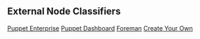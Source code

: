 ## External Node Classifiers

[Puppet Enterprise](https://docs.puppetlabs.com/pe/latest/console_classes_groups.html)
[Puppet Dashboard](https://github.com/sodabrew/puppet-dashboard)
[Foreman](https://docs.puppetlabs.com/pe/latest/console_classes_groups.html)
[Create Your Own](https://docs.puppetlabs.com/guides/external_nodes.html)
